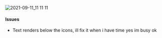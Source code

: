 ![2021-09-11_11 11 11](https://user-images.githubusercontent.com/78136681/132937934-809f55e1-7f6e-4dae-bea2-94e7e4b8dfc4.png)

#### Issues
- Text renders below the icons, ill fix it when i have time yes im busy ok
